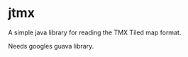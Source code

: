 jtmx
====

A simple java library for reading the TMX Tiled map format.

Needs googles guava library.